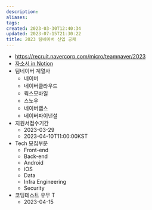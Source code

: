 ```yaml
---
description:
aliases: 
tags: 
created: 2023-03-30T12:40:34
updated: 2023-07-15T21:30:22
title: 2023 팀네이버 신입 공채
---
```

- https://recruit.navercorp.com/micro/teamnaver/2023
- [자소서 in Notion](https://choiwheatley.notion.site/2023-f82c3d247a954bcdaead1e4c4c481add)
- 팀네이버 계열사
	- 네이버
	- 네이버클라우드
	- 웍스모바일
	- 스노우
	- 네이버랩스
	- 네이버파이낸셜
- 지원서접수기간
	- 2023-03-29
	- 2023-04-10T11:00:00KST
- Tech 모집부문
	- Front-end
	- Back-end
	- Android
	- iOS
	- Data
	- Infra Engineering
	- Security
- 코딩테스트 유무 T
	- 2023-04-15
